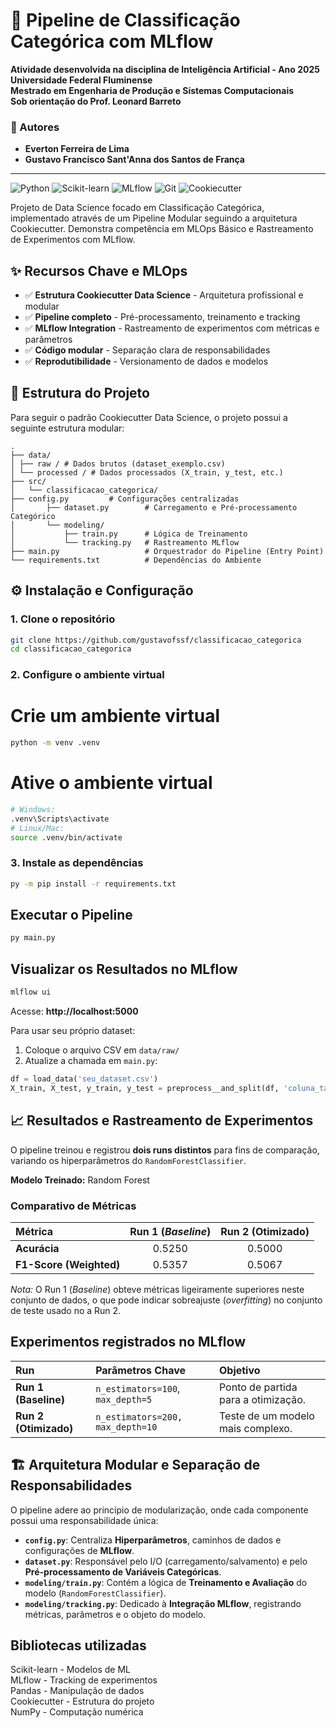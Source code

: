 # 🚀 Pipeline de Classificação Categórica com MLflow

**Atividade desenvolvida na disciplina de Inteligência Artificial - Ano 2025**  
**Universidade Federal Fluminense**  
**Mestrado em Engenharia de Produção e Sistemas Computacionais**  
**Sob orientação do Prof. Leonard Barreto**

### 👥 Autores
- **Everton Ferreira de Lima**
- **Gustavo Francisco Sant'Anna dos Santos de França**

---

![Python](https://img.shields.io/badge/Python-3.13%2B-blue)
![Scikit-learn](https://img.shields.io/badge/Scikit--learn-1.2%2B-orange)
![MLflow](https://img.shields.io/badge/MLflow-2.0%2B-lightgrey)
![Git](https://img.shields.io/badge/Git-Professional%20Workflow-green)
![Cookiecutter](https://img.shields.io/badge/Cookiecutter-Data%20Science-brightgreen)

Projeto de Data Science focado em Classificação Categórica, implementado através de um Pipeline Modular seguindo a arquitetura Cookiecutter. Demonstra competência em MLOps Básico e Rastreamento de Experimentos com MLflow.

## ✨ Recursos Chave e MLOps

- ✅ **Estrutura Cookiecutter Data Science** - Arquitetura profissional e modular
- ✅ **Pipeline completo** - Pré-processamento, treinamento e tracking
- ✅ **MLflow Integration** - Rastreamento de experimentos com métricas e parâmetros
- ✅ **Código modular** - Separação clara de responsabilidades
- ✅ **Reprodutibilidade** - Versionamento de dados e modelos

## 📁 Estrutura do Projeto

Para seguir o padrão Cookiecutter Data Science, o projeto possui a seguinte estrutura modular:

```tree
.
├── data/
│ ├── raw / # Dados brutos (dataset_exemplo.csv)
│ └── processed / # Dados processados (X_train, y_test, etc.)
├── src/
│   └── classificacao_categorica/
├── config.py         # Configurações centralizadas
│       ├── dataset.py        # Carregamento e Pré-processamento Categórico
│       └── modeling/
│           ├── train.py      # Lógica de Treinamento
│           └── tracking.py   # Rastreamento MLflow
├── main.py                   # Orquestrador do Pipeline (Entry Point)
└── requirements.txt          # Dependências do Ambiente
```

## ⚙️ Instalação e Configuração

### 1. Clone o repositório

```bash
git clone https://github.com/gustavofssf/classificacao_categorica
cd classificacao_categorica
```

### 2. Configure o ambiente virtual

# Crie um ambiente virtual
```bash
python -m venv .venv
```
# Ative o ambiente virtual
```bash
# Windows:
.venv\Scripts\activate
# Linux/Mac:
source .venv/bin/activate
```

### 3. Instale as dependências

```bash
py -m pip install -r requirements.txt
```

## Executar o Pipeline

```bash
py main.py
```

## Visualizar os Resultados no MLflow

```bash
mlflow ui  
```
Acesse: **http://localhost:5000**

Para usar seu próprio dataset:
1. Coloque o arquivo CSV em `data/raw/`
2. Atualize a chamada em `main.py`:

```Python
df = load_data('seu_dataset.csv')
X_train, X_test, y_train, y_test = preprocess__and_split(df, 'coluna_target')
```

## 📈 Resultados e Rastreamento de Experimentos

O pipeline treinou e registrou **dois runs distintos** para fins de comparação, variando os hiperparâmetros do `RandomForestClassifier`.

**Modelo Treinado:** Random Forest

### Comparativo de Métricas

| Métrica | Run 1 (*Baseline*) | Run 2 (Otimizado) |
| :--- | :---: | :---: |
| **Acurácia** | 0.5250 | 0.5000 |
| **F1-Score (Weighted)** | 0.5357 | 0.5067 |

*Nota:* O Run 1 (*Baseline*) obteve métricas ligeiramente superiores neste conjunto de dados, 
o que pode indicar sobreajuste (*overfitting*) no conjunto de teste usado no a Run 2.

## Experimentos registrados no MLflow

| Run | Parâmetros Chave | Objetivo |
| :--- | :--- | :--- |
| **Run 1 (Baseline)** | `n_estimators=100`, `max_depth=5` | Ponto de partida para a otimização. |
| **Run 2 (Otimizado)** | `n_estimators=200, max_depth=10` | Teste de um modelo mais complexo. |

## 🏗️ Arquitetura Modular e Separação de Responsabilidades

O pipeline adere ao princípio de modularização, onde cada componente possui uma responsabilidade única:

- **`config.py`**: Centraliza **Hiperparâmetros**, caminhos de dados e configurações de **MLflow**.
- **`dataset.py`**: Responsável pelo I/O (carregamento/salvamento) e pelo **Pré-processamento de Variáveis Categóricas**.
- **`modeling/train.py`**: Contém a lógica de **Treinamento e Avaliação** do modelo (`RandomForestClassifier`).
- **`modeling/tracking.py`**: Dedicado à **Integração MLflow**, registrando métricas, parâmetros e o objeto do modelo.

## Bibliotecas utilizadas

Scikit-learn - Modelos de ML  
MLflow - Tracking de experimentos  
Pandas - Manipulação de dados  
Cookiecutter - Estrutura do projeto  
NumPy - Computação numérica  
